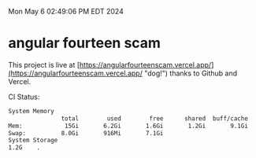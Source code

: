 Mon May  6 02:49:06 PM EDT 2024

# angular fourteen scam


This project is live at [https://angularfourteenscam.vercel.app/](https://angularfourteenscam.vercel.app/ "dog!") thanks to Github and Vercel.

CI Status: 

```bash
System Memory
               total        used        free      shared  buff/cache   available
Mem:            15Gi       6.2Gi       1.6Gi       1.2Gi       9.1Gi       9.1Gi
Swap:          8.0Gi       916Mi       7.1Gi
System Storage
1.2G	.
